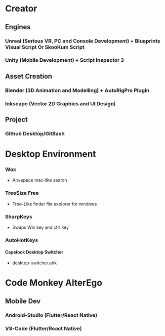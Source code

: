 # Creator
## Engines
### Unreal (Serious VR, PC and Console Development) + Blueprints Visual Script Or SkooKum Script
### Unity (Mobile Development) + Script Inspector 3

## Asset Creation
### Blender (3D Animation and Modelling) + AutoRigPro Plugin
### Inkscape (Vector 2D Graphics and UI Design)

## Project 
### Github Desktop/GitBash

# Desktop Environment

### Wox 
- Alt+space mac-like search 

### TreeSize Free
- Tree-Like finder file explorer for windows 

### SharpKeys
- Swaps Win key and ctrl key

### AutoHotKeys
#### Capslock Desktop Switcher
- desktop-switcher.ahk


# Code Monkey AlterEgo
## Mobile Dev
### Android-Studio (Flutter/React Native)
### VS-Code (Flutter/React Native)

